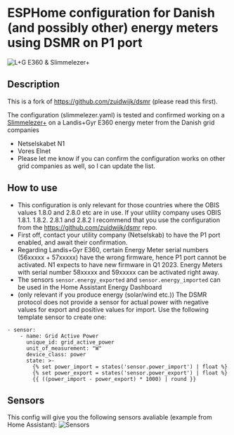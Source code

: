 # ESPHome configuration for Danish (and possibly other) energy meters using DSMR on P1 port
![L+G E360 & Slimmelezer+](https://i.imgur.com/zvcqowP.jpg)

## Description
This is a fork of https://github.com/zuidwijk/dsmr (please read this first).

The configuration (slimmelezer.yaml) is tested and confirmed working on a [Slimmelezer+](https://www.zuidwijk.com/product/slimmelezer-plus/) on a Landis+Gyr E360 energy meter from the Danish grid companies
- Netselskabet N1
- Vores Elnet
- Please let me know if you can confirm the configuration works on other grid companies as well, so I can update the list.

## How to use
- This configuration is only relevant for those countries where the OBIS values 1.8.0 and 2.8.0 etc are in use. If your utility company uses OBIS 1.8.1. 1.8.2. 2.8.1 and 2.8.2 I recommend that you use the configuration from the https://github.com/zuidwijk/dsmr repo. 
- First off, contact your utility company (Netselskab) to have the P1 port enabled, and await their confirmation.
- Regarding Landis+Gyr E360, certain Energy Meter serial numbers (56xxxxx + 57xxxxx) have the wrong firmware, hence P1 port cannot be activated. N1 expects to have new firmware in Q1 2023. Energy Meters with serial number 58xxxxx and 59xxxxx can be activated right away.
- The sensors `sensor.energy_exported` and `sensor.energy_imported` can be used in the Home Assistant Energy Dashboard
- (only relevant if you produce energy (solar/wind etc.)) The DSMR protocol does not provide a sensor for actual power with negative values for export and positive values for import. Use the following template sensor to create one:
```
- sensor:
    - name: Grid Active Power
      unique_id: grid_active_power
      unit_of_measurement: "W"
      device_class: power
      state: >-
        {% set power_import = states('sensor.power_import') | float %}
        {% set power_export = states('sensor.power_export') | float %}
        {{ ((power_import - power_export) * 1000) | round }}
```

## Sensors
This config will give you the following sensors avaliable (example from Home Assistant):
![Sensors](https://i.imgur.com/S4UP0iD.jpg)
